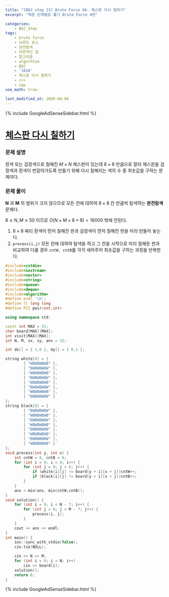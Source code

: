 ```yaml
---
title: "[BOJ step 13] Brute Force 04. 체스판 다시 칠하기"
excerpt: "백준 단계별로 풀기 Brute Force 4번"

categories:
    - BOJ_Step
tags:
    - brute force
    - 브루트 포스
    - 완전탐색
    - 야만적인 힘
    - 알고리즘
    - algorhtim
    - BOJ
    - '1018'
    - 체스판 다시 칠하기
    - c++
    - cpp  
use_math: true;

last_modified_at: 2020-04-04  
---
```


{% include GoogleAdSenseSidebar.html %}

# [체스판 다시 칠하기](https://www.acmicpc.net/problem/7568)

### 문제 설명

흰색 또는 검정색으로 칠해진 $M \times N$ 체스판이 있는데 $8 \times 8$ 만큼으로 잘라 체스판을 검정색과 흰색이 번갈아가도록 만들기 위해 다시 칠해지는 색의 수 중 최솟값을 구하는 문제이다.  



### 문제 풀이

**N** 과 **M** 의 범위가 크지 않으므로 모든 칸에 대하여 $8 \times 8$ 칸 만큼씩 탐색하는 **완전탐색** 문제다.  

$8 \le N,M \le 50$ 이므로 $O(N \times M \times 8 \times 8) = 16000$  밖에 안된다.  

1. $8 \times 8$ 짜리 흰색이 먼저 칠해진 판과 검정색이 먼저 칠해진 판을 미리 만들어 놓는다.  
2. `process(i,j)` 모든 칸에 대하여 탐색을 하고 그 칸을 시작으로 미리 칠해둔 판과 비교하여 다를 경우 `cntW, cntB`를 각각 세어주어 최솟값을 구하는 과정을 반복한다.  




```cpp
#include<cstdio>
#include<iostream>
#include<vector>
#include<string>
#include<queue>
#include<deque>
#include<algorithm>
#define endl '\n';
#define ll long long
#define PII pair<int,int>

using namespace std;

const int MAX = 51;
char board[MAX][MAX];
int visit[MAX][MAX];
int N, M, sx, sy, ans = 32;

int dx[] = { 1,0 }, dy[] = { 0,1 };

string white[8] = {
		{ "WBWBWBWB" },
		{ "BWBWBWBW" },
		{ "WBWBWBWB" },
		{ "BWBWBWBW" },
		{ "WBWBWBWB" },
		{ "BWBWBWBW" },
		{ "WBWBWBWB" },
		{ "BWBWBWBW" }
};
string black[8] = {
		{ "BWBWBWBW" },
		{ "WBWBWBWB" },
		{ "BWBWBWBW" },
		{ "WBWBWBWB" },
		{ "BWBWBWBW" },
		{ "WBWBWBWB" },
		{ "BWBWBWBW" },
		{ "WBWBWBWB" }
};
void process(int y, int x) {
	int cntW = 0, cntB = 0;
	for (int i = 0; i < 8; i++) {
		for (int j = 0; j < 8; j++) {
			if (white[i][j] != board[y + i][x + j])cntW++;
			if (black[i][j] != board[y + i][x + j])cntB++;
		}
	}
	ans = min(ans, min(cntW,cntB));
}
void solution() {
	for (int i = 0; i < N - 7; i++) {
		for (int j = 0; j < M - 7; j++) {
			process(i, j);
		}
	}
	cout << ans << endl;
}
int main() {
	ios::sync_with_stdio(false);
	cin.tie(NULL);

	cin >> N >> M;
	for (int i = 0; i < N; i++)
		cin >> board[i];
	solution();
	return 0;
}
```



{% include GoogleAdSenseSidebar.html %}
